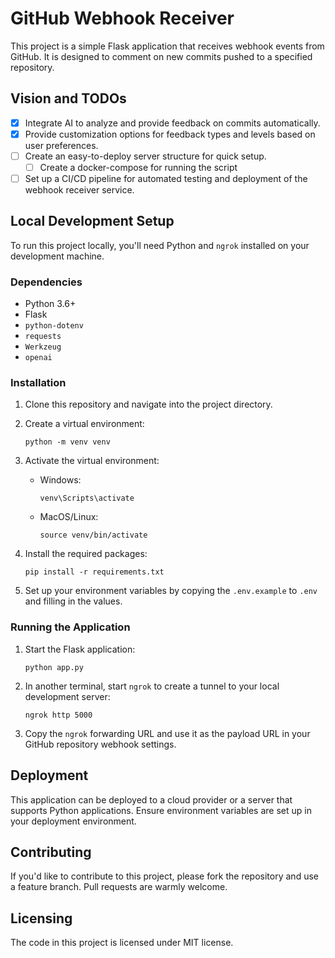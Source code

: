 # GitHub Webhook Receiver

This project is a simple Flask application that receives webhook events from GitHub. It is designed to comment on new commits pushed to a specified repository.

## Vision and TODOs

- [x] Integrate AI to analyze and provide feedback on commits automatically.
- [x] Provide customization options for feedback types and levels based on user preferences.
- [ ] Create an easy-to-deploy server structure for quick setup.
   - [ ] Create a docker-compose for running the script    
- [ ] Set up a CI/CD pipeline for automated testing and deployment of the webhook receiver service.

## Local Development Setup

To run this project locally, you'll need Python and `ngrok` installed on your development machine.

### Dependencies

- Python 3.6+
- Flask
- `python-dotenv`
- `requests`
- `Werkzeug`
- `openai`

### Installation

1. Clone this repository and navigate into the project directory.
2. Create a virtual environment:

   ```
   python -m venv venv
   ```

3. Activate the virtual environment:
   
   - Windows:

     ```
     venv\Scripts\activate
     ```

   - MacOS/Linux:

     ```
     source venv/bin/activate
     ```

4. Install the required packages:

   ```
   pip install -r requirements.txt
   ```

5. Set up your environment variables by copying the `.env.example` to `.env` and filling in the values.

### Running the Application

1. Start the Flask application:

   ```
   python app.py
   ```

2. In another terminal, start `ngrok` to create a tunnel to your local development server:

   ```
   ngrok http 5000
   ```

3. Copy the `ngrok` forwarding URL and use it as the payload URL in your GitHub repository webhook settings.

## Deployment

This application can be deployed to a cloud provider or a server that supports Python applications. Ensure environment variables are set up in your deployment environment.

## Contributing

If you'd like to contribute to this project, please fork the repository and use a feature branch. Pull requests are warmly welcome.

## Licensing

The code in this project is licensed under MIT license.
